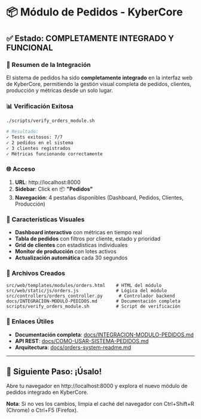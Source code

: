 # 📦 Módulo de Pedidos - KyberCore

## ✅ Estado: COMPLETAMENTE INTEGRADO Y FUNCIONAL

### 🎯 Resumen de la Integración

El sistema de pedidos ha sido **completamente integrado** en la interfaz web de KyberCore, permitiendo la gestión visual completa de pedidos, clientes, producción y métricas desde un solo lugar.

### 📊 Verificación Exitosa

```bash
./scripts/verify_orders_module.sh

# Resultado:
✓ Tests exitosos: 7/7
✓ 2 pedidos en el sistema
✓ 3 clientes registrados
✓ Métricas funcionando correctamente
```

### 🌐 Acceso

1. **URL**: http://localhost:8000
2. **Sidebar**: Click en 📦 **"Pedidos"**
3. **Navegación**: 4 pestañas disponibles (Dashboard, Pedidos, Clientes, Producción)

### 🎨 Características Visuales

- **Dashboard interactivo** con métricas en tiempo real
- **Tabla de pedidos** con filtros por cliente, estado y prioridad
- **Grid de clientes** con estadísticas individuales
- **Monitor de producción** con lotes activos
- **Actualización automática** cada 30 segundos

### 📁 Archivos Creados

```
src/web/templates/modules/orders.html    # HTML del módulo
src/web/static/js/orders.js              # Lógica del módulo
src/controllers/orders_controller.py      # Controlador backend
docs/INTEGRACION-MODULO-PEDIDOS.md       # Documentación completa
scripts/verify_orders_module.sh          # Script de verificación
```

### 🔗 Enlaces Útiles

- **Documentación completa**: [docs/INTEGRACION-MODULO-PEDIDOS.md](./INTEGRACION-MODULO-PEDIDOS.md)
- **API REST**: [docs/COMO-USAR-SISTEMA-PEDIDOS.md](./COMO-USAR-SISTEMA-PEDIDOS.md)
- **Arquitectura**: [docs/orders-system-readme.md](./orders-system-readme.md)

---

## 🚀 Siguiente Paso: ¡Úsalo!

Abre tu navegador en http://localhost:8000 y explora el nuevo módulo de pedidos integrado en KyberCore.

**Nota**: Si no ves los cambios, limpia el caché del navegador con Ctrl+Shift+R (Chrome) o Ctrl+F5 (Firefox).
